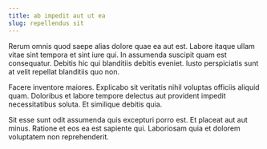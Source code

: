 ```yaml
---
title: ab impedit aut ut ea
slug: repellendus sit
---
```


Rerum omnis quod saepe alias dolore quae ea aut est. Labore itaque ullam vitae sint tempora et sint iure qui. In assumenda suscipit quam est consequatur. Debitis hic qui blanditiis debitis eveniet. Iusto perspiciatis sunt at velit repellat blanditiis quo non.

Facere inventore maiores. Explicabo sit veritatis nihil voluptas officiis aliquid quam. Doloribus et labore tempore delectus aut provident impedit necessitatibus soluta. Et similique debitis quia.

Sit esse sunt odit assumenda quis excepturi porro est. Et placeat aut aut minus. Ratione et eos ea est sapiente qui. Laboriosam quia et dolorem voluptatem non reprehenderit.
